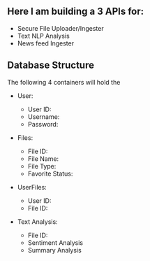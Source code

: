 ## Here I am building a 3 APIs for:
* Secure File Uploader/Ingester
* Text NLP Analysis
* News feed Ingester

## Database Structure

The following 4 containers will hold the 

* User:
	* User ID: 
	* Username:
	* Password:

* Files:
	* File ID:
	* File Name:
	* File Type:
	* Favorite Status:

* UserFiles:
	* User ID:
	* File ID:

* Text Analysis:
	* File ID:
	* Sentiment Analysis
	* Summary Analysis 
	


